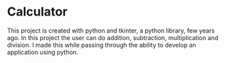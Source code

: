 # Calculator
This project is created with python and tkinter, a python library, few years ago. In this project the user can do addition, subtraction, multiplication and division. I made this while passing through the  ability to develop an application using python.
